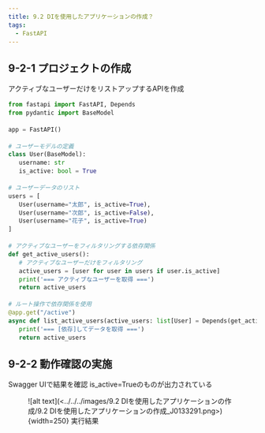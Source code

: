 ```yaml
---
title: 9.2 DIを使用したアプリケーションの作成？
tags:
  - FastAPI
---
```


## 9-2-1 プロジェクトの作成

アクティブなユーザーだけをリストアップするAPIを作成

```python title="main.py　"
from fastapi import FastAPI, Depends
from pydantic import BaseModel

app = FastAPI()

# ユーザーモデルの定義
class User(BaseModel):
   username: str 
   is_active: bool = True

# ユーザーデータのリスト 
users = [
   User(username="太郎", is_active=True),
   User(username="次郎", is_active=False),
   User(username="花子", is_active=True)
]

# アクティブなユーザーをフィルタリングする依存関係
def get_active_users():
   # アクティブなユーザーだけをフィルタリング
   active_users = [user for user in users if user.is_active]
   print('=== アクティブなユーザーを取得 ===')
   return active_users

# ルート操作で依存関係を使用
@app.get("/active")
async def list_active_users(active_users: list[User] = Depends(get_active_users)):
   print('=== [依存]してデータを取得 ===')
   return active_users
```

## 9-2-2 動作確認の実施

Swagger UIで結果を確認
is_active=Trueのものが出力されている

<figure markdown="span">
  ![alt text](<../../../images/9.2 DIを使用したアプリケーションの作成/9.2 DIを使用したアプリケーションの作成_J0133291.png>){width=250}
  <figconfig>実行結果</figconfig>
</figure>